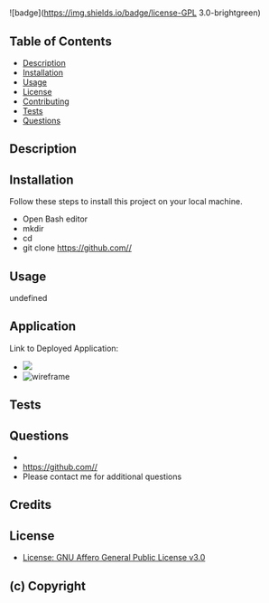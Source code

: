 
# 

![badge](https://img.shields.io/badge/license-GPL 3.0-brightgreen)


## Table of Contents
- [Description](#description)
- [Installation](#installation)
- [Usage](#usage)
- [License](#license)
- [Contributing](#contributing)
- [Tests](#tests)
- [Questions](#questions)

## Description


## Installation

Follow these steps to install this project on your local machine.

- Open Bash editor
- mkdir 
- cd 
- git clone https://github.com//

## Usage
undefined

## Application

Link to Deployed Application: 

- ![](assets/images/.png)
- ![wireframe](assets/images/wireframe.png)

## Tests


## Questions
-  
- https://github.com//
- Please contact me for additional questions 

## Credits


## License
- [License: GNU Affero General Public License v3.0](https://www.gnu.org/licenses/agpl-3.0.en.html) 

##   (c) Copyright   
 